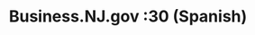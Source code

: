 ---
title: Business.NJ.gov :30 (Spanish)
embed: "https://player.vimeo.com/video/1063170877?badge=0&amp;autopause=0&amp;player_id=0&amp;app_id=58479"
---